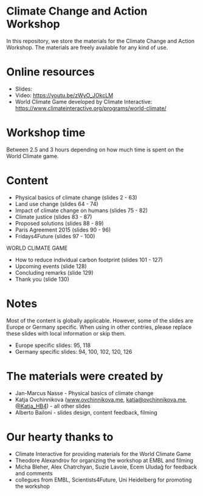 # Climate Change and Action Workshop

In this repository, we store the materials for the Climate Change and Action Workshop. The materials are freely available for any kind of use.

# Online resources

* Slides: 
* Video: https://youtu.be/zWyO_JOkcLM
* World Climate Game developed by Climate Interactive: https://www.climateinteractive.org/programs/world-climate/

# Workshop time

Between 2.5 and 3 hours depending on how much time is spent on the World Climate game.

# Content

* Physical basics of climate change (slides 2 - 63)
* Land use change (slides 64 - 74)
* Impact of climate change on humans (slides 75 - 82)
* Climate justice (slides 83 - 87)
* Proposed solutions (slides 88 - 89)
* Paris Agreement 2015 (slides 90 - 96)
* Fridays4Future (slides 97 - 100)

WORLD CLIMATE GAME

* How to reduce individual carbon footprint (slides 101 - 127)
* Upcoming events (slide 128)
* Concluding remarks (slide 129)
* Thank you (slide 130)

# Notes

Most of the content is globally applicable. However, some of the slides are Europe or Germany specific. When using in other contries, please replace these slides with local information or skip them.

* Europe specific slides: 95, 118
* Germany specific slides: 94, 100, 102, 120, 126

# The materials were created by

* Jan-Marcus Nasse - Physical basics of climate change
* Katja Ovchinnikova (www.ovchinnikova.me, katja@ovchinnikova.me, [@Katja_HB4](https://twitter.com/katja_hb4)) - all other slides
* Alberto Bailoni - slides design, content feedback, filming

# Our hearty thanks to

* Climate Interactive for providing materials for the World Climate Game
* Theodore Alexandrov for organizing the workshop at EMBL and filming
* Micha Bleher, Alex Chatrchyan, Suzie Lavoie, Ecem Uludağ for feedback and comments
* collegues from EMBL, Scientists4Future, Uni Heidelberg for promoting the workshop
